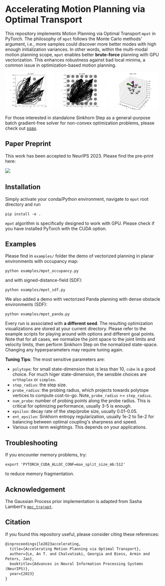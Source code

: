# Accelerating Motion Planning via Optimal Transport

This repository implements Motion Planning via Optimal Transport `mpot` in PyTorch. 
The philosophy of `mpot` follows the Monte Carlo methods' argument, i.e., more samples could discover more better modes with high enough initialization variances.
In other words, within the multi-modal motion planning scope, `mpot` enables better **brute-force** planning with GPU vectorization. This enhances robustness against bad local minima, a common issue in optimization-based motion planning.

<p float="middle">
  <img src="demos/occupancy.gif" width="32%" />
  <img src="demos/sdf_grid.gif" width="32%" /> 
  <img src="demos/panda.gif" width="32%" />
</p>

For those interested in standalone Sinkhorn Step as a general-purpose batch gradient-free solver for non-convex optimization problems, please check out [ssax](https://github.com/anindex/ssax).

## Paper Preprint

This work has been accepted to NeurIPS 2023. Please find the pre-print here:

[<img src="https://img.shields.io/badge/arxiv-%23B31B1B.svg?&style=for-the-badge&logo=arxiv&logoColor=white" />](https://www.ias.informatik.tu-darmstadt.de/uploads/Team/AnThaiLe/mpot_preprint.pdf)

## Installation

Simply activate your conda/Python environment, navigate to `mpot` root directory and run

```azure
pip install -e .
```

`mpot` algorithm is specifically designed to work with GPU. Please check if you have installed PyTorch with the CUDA option. 

## Examples

Please find in `examples/` folder the demo of vectorized planning in planar environments with occupancy map:

```azure
python examples/mpot_occupancy.py
```

and with signed-distance-field (SDF):

```azure
python examples/mpot_sdf.py
```

We also added a demo with vectorized Panda planning with dense obstacle environments (SDF):

```azure
python examples/mpot_panda.py
```

Every run is associated with **a different seed**. The resulting optimization visualizations are stored at your current directory.
Please refer to the example scripts for playing around with options and different goal points. Note that for all cases, we normalize the joint space to the joint limits and velocity limits, then perform Sinkhorn Step on the normalized state-space. Changing any hyperparameters may require tuning again.

**Tuning Tips**: The most sensitive parameters are:

- `polytope`: for small state-dimension that is less than 10, `cube` is a good choice. For much higer state-dimension, the sensible choices are `orthoplex` or `simplex`.
- `step_radius`: the step size.
- `probe_radius`: the probing radius, which projects towards polytope vertices to compute cost-to-go. Note, `probe_radius` >= `step_radius`.
- `num_probe`: number of probing points along the probe radius. This is critical for optimizing performance, usually 3-5 is enough.
- `epsilon`: decay rate of the step/probe size, usually 0.01-0.05.
- `ent_epsilon`: Sinkhorn entropy regularization, usually 1e-2 to 5e-2 for balancing between optimal coupling's sharpness and speed.
- Various cost term weightings. This depends on your applications.

## Troubleshooting

If you encounter memory problems, try:

```azure
export 'PYTORCH_CUDA_ALLOC_CONF=max_split_size_mb:512'
```

to reduce memory fragmentation.

## Acknowledgement

The Gaussian Process prior implementation is adapted from Sasha Lambert's [`mpc_trajopt`](https://github.com/sashalambert/mpc_trajopt/blob/main/mpc_trajopt/factors/gp_factor.py).

## Citation

If you found this repository useful, please consider citing these references:

```azure
@inproceedings{le2023accelerating,
  title={Accelerating Motion Planning via Optimal Transport},
  author={Le, An T. and Chalvatzaki, Georgia and Biess, Armin and Peters, Jan},
  booktitle={Advances in Neural Information Processing Systems (NeurIPS)},
  year={2023}
}
